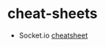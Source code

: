# cheat-sheets

- Socket.io [cheatsheet](https://github.com/malikKartik/cheat-sheets/blob/main/socket.io.md)
